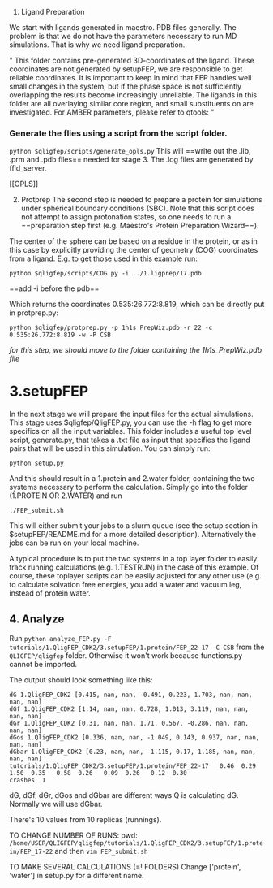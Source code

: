 1. Ligand Preparation

We start with ligands generated in maestro. PDB files generally. The problem is that we do not have the parameters necessary to run MD simulations. That is why we need ligand preparation. 

"
This folder contains pre-generated 3D-coordinates of the ligand. These coordinates are not generated by setupFEP, we are responsible to get reliable coordinates. It is important to keep in mind that FEP handles well small changes in the system, but if the phase space is not sufficiently overlapping the results become increasingly unreliable. The ligands in this folder are all overlaying similar core region, and small substituents on are investigated. 
For AMBER parameters, please refer to qtools: 
"

### Generate the flies using a script from the script folder. 
`python $qligfep/scripts/generate_opls.py`
This will ==write out the .lib, .prm and .pdb files== needed for stage 3. The .log files are generated by ffld_server. 

[[OPLS]]

2. Protprep
The second step is needed to prepare a protein for simulations under spherical boundary conditions (SBC). Note that this script does not attempt to assign protonation states, so one needs to run a ==preparation step first (e.g. Maestro's Protein Preparation Wizard==). 

The center of the sphere can be based on a residue in the protein, or as in this case by explicitly providing the center of geometry (COG) coordinates from a ligand. E.g. to get those used in this example run:

```
python $qligfep/scripts/COG.py -i ../1.ligprep/17.pdb
```

==add -i before the pdb==

Which returns the coordinates 0.535:26.772:8.819, which can be directly put in protprep.py:

```
python $qligfep/protprep.py -p 1h1s_PrepWiz.pdb -r 22 -c 0.535:26.772:8.819 -w -P CSB
```
*for this step, we should move to the folder containing the 1h1s_PrepWiz.pdb file*

# 3.setupFEP

In the next stage we will prepare the input files for the actual simulations. This stage uses $qligfep/QligFEP.py, you can use the -h flag to get more specifics on all the input variables. This folder includes a useful top level script, generate.py, that takes a .txt file as input that specifies the ligand pairs that will be used in this simulation. You can simply run:

```
python setup.py
```

And this should result in a 1.protein and 2.water folder, containing the two systems necessary to perform the calculation. Simply go into the folder (1.PROTEIN OR 2.WATER) and run

```
./FEP_submit.sh
```

This will either submit your jobs to a slurm queue (see the setup section in $setupFEP/README.md for a more detailed description). Alternatively the jobs can be run on your local machine.

A typical procedure is to put the two systems in a top layer folder to easily track running calculations (e.g. 1.TESTRUN) in the case of this example. Of course, these toplayer scripts can be easily adjusted for any other use (e.g. to calculate solvation free energies, you add a water and vacuum leg, instead of protein water.


## 4. Analyze

Run `python analyze_FEP.py -F tutorials/1.QligFEP_CDK2/3.setupFEP/1.protein/FEP_22-17 -C CSB` from the `QLIGFEP/qligfep` folder. Otherwise it won't work because functions.py cannot be imported. 

The output should look something like this: 

```
dG 1.QligFEP_CDK2 [0.415, nan, nan, -0.491, 0.223, 1.703, nan, nan, nan, nan]
dGf 1.QligFEP_CDK2 [1.14, nan, nan, 0.728, 1.013, 3.119, nan, nan, nan, nan]
dGr 1.QligFEP_CDK2 [0.31, nan, nan, 1.71, 0.567, -0.286, nan, nan, nan, nan]
dGos 1.QligFEP_CDK2 [0.336, nan, nan, -1.049, 0.143, 0.937, nan, nan, nan, nan]
dGbar 1.QligFEP_CDK2 [0.23, nan, nan, -1.115, 0.17, 1.185, nan, nan, nan, nan]
tutorials/1.QligFEP_CDK2/3.setupFEP/1.protein/FEP_22-17   0.46  0.29   1.50  0.35   0.58  0.26   0.09  0.26   0.12  0.30
crashes  1
```
dG, dGf, dGr, dGos and dGbar are different ways Q is calculating dG. Normally we will use dGbar. 

There's 10 values from 10 replicas (runnings).


TO CHANGE NUMBER OF RUNS: 
pwd: `/home/USER/QLIGFEP/qligfep/tutorials/1.QligFEP_CDK2/3.setupFEP/1.protein/FEP_17-22`
and then 
`vim FEP_submit.sh`

TO MAKE SEVERAL CALCULATIONS (=! FOLDERS)
Change ['protein', 'water'] in setup.py for a different name. 
